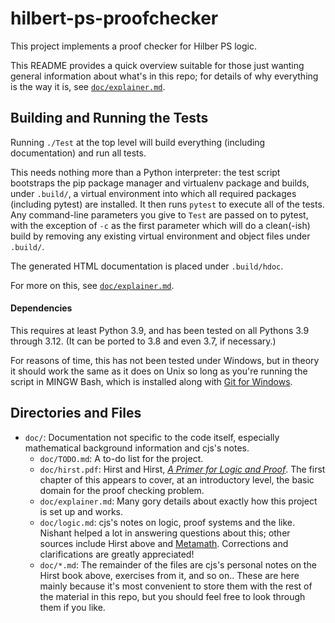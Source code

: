 hilbert-ps-proofchecker
=======================

This project implements a proof checker for Hilber PS logic.

This README provides a quick overview suitable for those just wanting
general information about what's in this repo; for details of why
everything is the way it is, see [`doc/explainer.md`].

Building and Running the Tests
------------------------------

Running `./Test` at the top level will build everything (including
documentation) and run all tests.

This needs nothing more than a Python interpreter: the test script
bootstraps the pip package manager and virtualenv package and builds, under
`.build/`, a virtual environment into which all required packages
(including pytest) are installed. It then runs `pytest` to execute all of
the tests. Any command-line parameters you give to `Test` are passed on to
pytest, with the exception of `-c` as the first parameter which will do a
clean(-ish) build by removing any existing virtual environment and object
files under `.build/`.

The generated HTML documentation is placed under `.build/hdoc`.

For more on this, see [`doc/explainer.md`].

#### Dependencies

This requires at least Python 3.9, and has been tested on all Pythons
3.9 through 3.12. (It can be ported to 3.8 and even 3.7, if necessary.)

For reasons of time, this has not been tested under Windows, but in theory
it should work the same as it does on Unix so long as you're running the
script in MINGW Bash, which is installed along with [Git for Windows][gfw].


Directories and Files
---------------------

- `doc/`: Documentation not specific to the code itself, especially
  mathematical background information and cjs's notes.
  - `doc/TODO.md`: A to-do list for the project.
  - `doc/hirst.pdf`: Hirst and Hirst, [_A Primer for Logic and Proof_][hirst].
    The first chapter of this appears to cover, at an introductory level,
    the basic domain for the proof checking problem.
  - `doc/explainer.md`: Many gory details about exactly how this project
    is set up and works.
  - `doc/logic.md`: cjs's notes on logic, proof systems and the like.
    Nishant helped a lot in answering questions about this; other sources
    include Hirst above and [Metamath][mm-home]. Corrections and
    clarifications are greatly appreciated!
  - `doc/*.md`: The remainder of the files are cjs's personal notes on the
    Hirst book above, exercises from it, and so on.. These are here mainly
    because it's most convenient to store them with the rest of the
    material in this repo, but you should feel free to look through them if
    you like.



<!-------------------------------------------------------------------->
[`doc/explainer.md`]: ./doc/explainer.md
[gfw]: https://gitforwindows.org/

[hirst]: http://www.appstate.edu/~hirstjl/primer/hirst.pdf
[mm-home]: https://us.metamath.org/mpeuni/mmset.html
